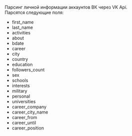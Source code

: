 Парсинг личной информации аккаунтов ВК через VK Api.   
Парсятся следующие поля:
  - first_name 
  - last_name
  - activities
  - about
  - bdate
  - career
  - city
  - country
  - education
  - followers_count
  - sex
  - schools
  - interests
  - military
  - personal
  - universities
  - career_company
  - career_city_name
  - career_from
  - career_until
  - career_position

